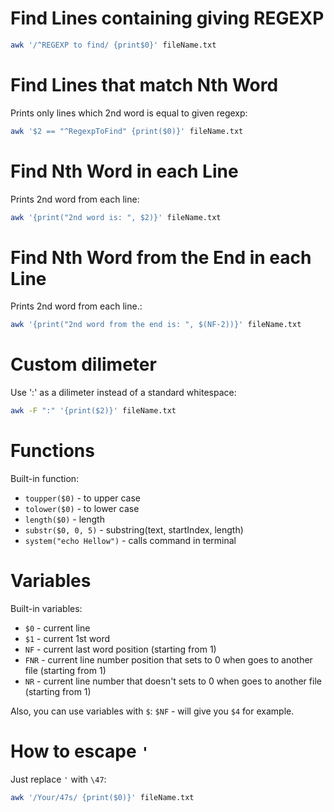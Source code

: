 # Find Lines containing giving REGEXP

```bash
awk '/^REGEXP to find/ {print$0}' fileName.txt
```

# Find Lines that match Nth Word

Prints only lines which 2nd word is equal to given regexp:

```bash
awk '$2 == "^RegexpToFind" {print($0)}' fileName.txt
``` 

# Find Nth Word in each Line

Prints 2nd word from each line:

```bash
awk '{print("2nd word is: ", $2)}' fileName.txt
```

# Find Nth Word from the End in each Line

Prints 2nd word from each line.:

```bash
awk '{print("2nd word from the end is: ", $(NF-2))}' fileName.txt
```

# Custom dilimeter

Use ':'  as a dilimeter instead of a standard whitespace:

```bash
awk -F ":" '{print($2)}' fileName.txt
```


# Functions

Built-in function:
- `toupper($0)` - to upper case
- `tolower($0)` - to lower case
- `length($0)` - length
- `substr($0, 0, 5)` - substring(text, startIndex, length)
- `system("echo Hellow")` - calls command in terminal

# Variables

Built-in variables:
- `$0` - current line
- `$1` - current 1st word
- `NF` - current last word position (starting from 1)
- `FNR` - current line number position that sets to 0 when goes to another file (starting from 1)
- `NR` - current line number that doesn't sets to 0 when goes to another file (starting from 1)

Also, you can use variables with `$`: `$NF` - will give you `$4` for example.

# How to escape `'`

Just replace `'` with `\47`:

```bash
awk '/Your/47s/ {print($0)}' fileName.txt
```
